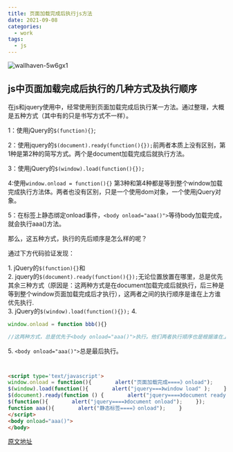 ```yaml
---
title: 页面加载完成后执行js方法
date: 2021-09-08
categories:
  - work
tags:
  - js
---
```


![wallhaven-5w6gx1](https://gitee.com/snowyan/image/raw/master/2021/202109091713995.jpeg)

<!-- more -->

## js中页面加载完成后执行的几种方式及执行顺序

在js和jquery使用中，经常使用到页面加载完成后执行某一方法。通过整理，大概是五种方式（其中有的只是书写方式不一样）。

1：使用jQuery的`$(function){}`;

2：使用jquery的`$(document).ready(function(){});`前两者本质上没有区别，第1种是第2种的简写方式。两个是document加载完成后就执行方法。

3：使用jQuery的`$(window).load(function(){});`

4:使用`window.onload = function(){}` 第3种和第4种都是等到整个window加载完成执行方法体。两者也没有区别，只是一个使用dom对象，一个使用jQuery对象。

5：在标签上静态绑定onload事件，`<body onload="aaa()">`等待body加载完成，就会执行aaa()方法。

那么，这五种方式，执行的先后顺序是怎么样的呢？

通过下方代码验证发现：

​1. jQuery的`$(function){}`和  
2. jquery的`$(document).ready(function(){});`无论位置放置在哪里，总是优先其余三种方式（原因是：这两种方式是在document加载完成后就执行，后三种是等到整个window页面加载完成后才执行），这两者之间的执行顺序是谁在上方谁优先执行.  
​3. jQuery的`$(window).load(function(){});`
4. 
```javascript
window.onload = function bbb(){}

//这两种方式，总是优先于<body onload="aaa()">执行。他们两者执行顺序也是根据谁在上方谁先执行。
```
​5. `<body onload="aaa()">`总是最后执行。

 ```html
 
 
 <script type='text/javascript'>  
 window.onload = function(){ 　　　　alert("页面加载完成====》onload"); 　　}  　
 $(window).load(function(){ 　　　　alert("jquery===》window load" ); 　　})  　
 $(document).ready(function () { 　　　　alert("jquery====》document ready"); 　　});  　
 $(function(){ 　　　　alert("jquery====》document onload"); 　　});  
 function aaa(){ 　　　　alert("静态标签====》onload"); 　　}
 </script>
 <body onload="aaa()">
 </body>
 ```

[原文地址](https://www.cnblogs.com/Loveonely/p/8118256.html)
